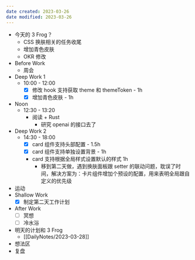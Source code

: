 ```yaml
---
date created: 2023-03-26 
date modified: 2023-03-26
---
```

- 今天的 3 Frog？
	- CSS 换肤相关的任务收尾
	- 增加青色皮肤
	- OKR 修改
- Before Work
	- 周会
- Deep Work 1
	- 10:00 - 12:00
		- [x] 修改 hook 支持获取 theme 和 themeToken - 1h
		- [x] 增加青色皮肤 - 1h
- Noon
	- 12:30 - 13:20 
		- 阅读 + Rust
			- 研究 openai 的接口去了
- Deep Work 2
	- 14:30 - 18:00
		- [x] card 组件支持头部配置 - 1.5h
		- [x] card 组件支持单独设置背景 - 1h
		- card 支持根据全局样式设置默认的样式 1h
			- 移到第二天做，遇到换肤面板跟 setter 的联动问题，耽误了时间，解决方案为：卡片组件增加个预设的配置，用来表明全局跟自定义的优先级
- 运动
- Shallow Work
	- [x] 制定第二天工作计划
- After Work
	- [ ] 冥想
	- [ ] 冷水浴
- 明天的计划和 3 Frog
	- [[DailyNotes/2023-03-28]]
- 想法区
- 复盘
